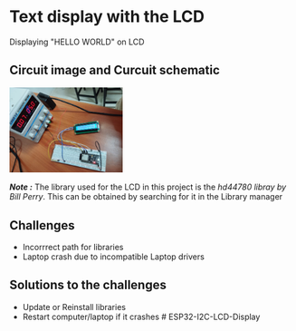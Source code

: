 # Text display with the LCD 

Displaying "HELLO WORLD" on LCD

## Circuit image and Curcuit schematic
<img src="img/i2c_lcd.jpg" alt="i2c lcd display" width="200"/>

***Note :*** The library used for the LCD in this project is the *hd44780 libray by Bill Perry*. 
This can be obtained by searching for it in the Library manager

## Challenges

- Incorrrect path for libraries
- Laptop crash due to incompatible Laptop drivers 

## Solutions to the challenges
- Update or Reinstall libraries
- Restart computer/laptop if it crashes
#   E S P 3 2 - I 2 C - L C D - D i s p l a y 
 
 